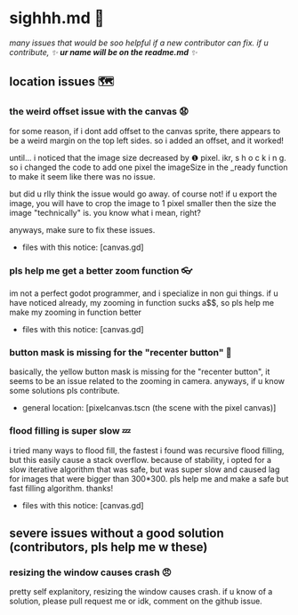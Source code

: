 # sighhh.md 🥲
*many issues that would be soo helpful if a new contributor can fix. if u contribute, ✨ **ur name will be on the readme.md** ✨*


## location issues 🗺️

### the weird offset issue with the canvas 😧

for some reason, if i dont add offset to the canvas sprite, there appears to be a weird margin on the top left sides. so i added an offset, and it worked!

until... i noticed that the image size decreased by ❶ pixel. ikr, s h o c k i n g. so i changed the code to add one pixel the imageSize in the _ready function to make it seem like there was no issue. 

but did u rlly think the issue would go away. of course not! if u export the image, you will have to crop the image to 1 pixel smaller then the size the image "technically" is. you know what i mean, right?

anyways, make sure to fix these issues.
	
- files with this notice: [canvas.gd]

### pls help me get a better zoom function 👓

im not a perfect godot programmer, and i specialize in non gui things. if u have noticed already, my zooming in function sucks a$$, so pls help me make my zooming in function better
	
- files with this notice: [canvas.gd]

### button mask is missing for the "recenter button" 👀

basically, the yellow button mask is missing for the "recenter button", it seems to be an issue related to the zooming in camera. anyways, if u know some solutions pls contribute.
	
- general location: [pixelcanvas.tscn (the scene with the pixel canvas)]

### flood filling is super slow 💤

i tried many ways to flood fill, the fastest i found was recursive flood filling, but this easily cause a stack overflow. because of stability, i opted for a slow iterative algorithm that was safe, but was super slow and caused lag for images that were bigger than 300*300. pls help me and make a safe but fast filling algorithm. thanks!
	
- files with this notice: [canvas.gd]

## severe issues without a good solution (contributors, pls help me w these)

###  resizing the window causes crash 😠

pretty self explanitory, resizing the window causes crash. if u know of a solution, please pull request me or idk, comment on the github issue.
